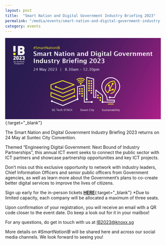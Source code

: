 ```yaml
---
layout: post
title:  "Smart Nation and Digital Government Industry Briefing 2023"
permalink: "/media/events/smart-nation-and-digital-government-industry-briefing-2023"
category: events
---
```


[![Smart Nation and Digital Government Industry Briefing 2023](/images/media/events/Industry-Briefing-2023-banner.jpg)](https://go.gov.sg/ib2023-gt){:target="_blank"}
 
The Smart Nation and Digital Government Industry Briefing 2023 returns on 24 May at Suntec City Convention.

Themed “Engineering Digital Government: Next Bound of Industry Partnerships”, this annual ICT event seeks to connect the public sector with ICT partners and showcase partnership opportunities and key ICT projects.

Don’t miss out this exclusive opportunity to network with industry leaders, Chief Information Officers and senior public officers from Government agencies, as well as learn more about the Government’s plans to co-create better digital services to improve the lives of citizens.

Sign up early for the in-person tickets [**HERE**](https://go.gov.sg/ib2023-gt){:target="_blank"}
*Due to limited capacity, each company will be allocated a maximum of three seats. 

Upon confirmation of your registration, you will receive an email with a QR code closer to the event date. Do keep a look out for it in your mailbox!

For any questions, do get in touch with us at <IB2023@knoxx.sg>

More details on *#SmartNationIB* will be shared here and across our social media channels. We look forward to seeing you!
